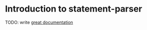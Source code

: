 # Introduction to statement-parser

TODO: write [great documentation](http://jacobian.org/writing/what-to-write/)
